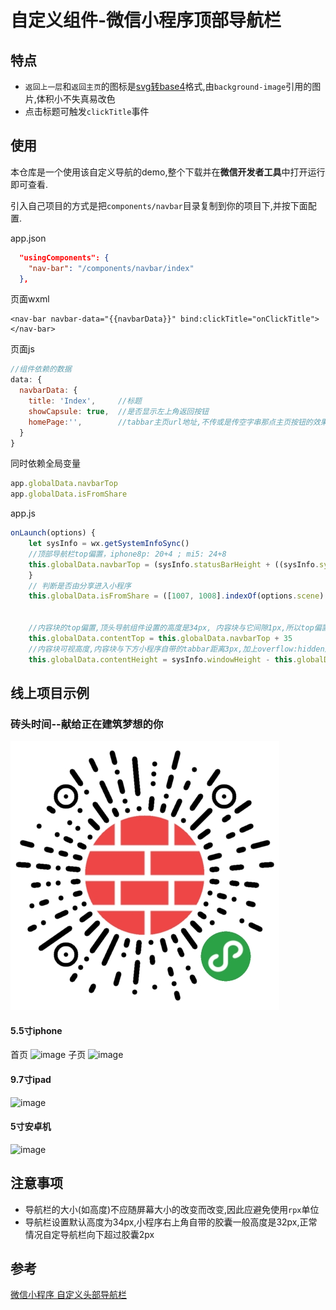 # 自定义组件-微信小程序顶部导航栏

## 特点
* `返回上一层`和`返回主页`的图标是[svg转base4](https://www.sojson.com/image2base64.html)格式,由`background-image`引用的图片,体积小不失真易改色
* 点击标题可触发`clickTitle`事件

## 使用
本仓库是一个使用该自定义导航的demo,整个下载并在**微信开发者工具**中打开运行即可查看.

引入自己项目的方式是把`components/navbar`目录复制到你的项目下,并按下面配置.

app.json
```json
  "usingComponents": {
    "nav-bar": "/components/navbar/index"
  },
```

页面wxml
```wxml
<nav-bar navbar-data="{{navbarData}}" bind:clickTitle="onClickTitle"></nav-bar>
```

页面js
```js
//组件依赖的数据
data: {
  navbarData: {
    title: 'Index',     //标题
    showCapsule: true,  //是否显示左上角返回按钮
    homePage:'',        //tabbar主页url地址,不传或是传空字串那点主页按钮的效果就是返回上一层
  }
}
```

同时依赖全局变量
```js
app.globalData.navbarTop
app.globalData.isFromShare
```

app.js
```js
onLaunch(options) {
    let sysInfo = wx.getSystemInfoSync()
    //顶部导航栏top偏置，iphone8p: 20+4 ; mi5: 24+8
    this.globalData.navbarTop = (sysInfo.statusBarHeight + ((sysInfo.system.toLowerCase().indexOf('ios') > -1) ? 4 : 8))
    }
    // 判断是否由分享进入小程序
    this.globalData.isFromShare = ([1007, 1008].indexOf(options.scene) > -1) ? true : false
    
    
    //内容块的top偏置,顶头导航组件设置的高度是34px, 内容块与它间隙1px,所以top偏置35px
    this.globalData.contentTop = this.globalData.navbarTop + 35
    //内容块可视高度,内容块与下方小程序自带的tabbar距离3px,加上overflow:hidden后保证整个页面不会垂直滚动,这个值可以看需求微调
    this.globalData.contentHeight = sysInfo.windowHeight - this.globalData.contentTop - 3
```

## 线上项目示例
### **砖头时间**--献给正在建筑梦想的你
![image](./navbar-screenshot/briclock_release_black_1m.jpg)

#### 5.5寸iphone
首页
![image](./navbar-screenshot/iphone_5.5inch_index.png@h=200)
子页
![image](./navbar-screenshot/iphone_5.5inch.png@h=200)
#### 9.7寸ipad
![image](./navbar-screenshot/ipad_9.7inch.png@h=200)
#### 5寸安卓机
![image](./navbar-screenshot/android_5.0inch.png@h=200)

## 注意事项
* 导航栏的大小(如高度)不应随屏幕大小的改变而改变,因此应避免使用`rpx`单位
* 导航栏设置默认高度为34px,小程序右上角自带的胶囊一般高度是32px,正常情况自定导航栏向下超过胶囊2px

## 参考
[微信小程序 自定义头部导航栏 ](https://www.jianshu.com/p/7393c800ba09)